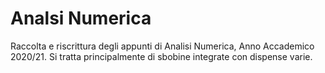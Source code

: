 # Analsi Numerica

Raccolta e riscrittura degli appunti di Analisi Numerica, Anno Accademico 2020/21. Si tratta principalmente di sbobine integrate con dispense varie.